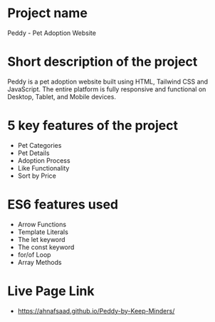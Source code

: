 # Project name
Peddy - Pet Adoption Website

# Short description of the project
Peddy is a pet adoption website built using HTML, Tailwind CSS and JavaScript. The entire platform is fully responsive and functional on Desktop, Tablet, and Mobile devices.

# 5 key features of the project
- Pet Categories
- Pet Details
- Adoption Process
- Like Functionality
- Sort by Price

# ES6 features used
- Arrow Functions
- Template Literals
- The let keyword
- The const keyword
- for/of Loop
- Array Methods

# Live Page Link
-  https://ahnafsaad.github.io/Peddy-by-Keep-Minders/

